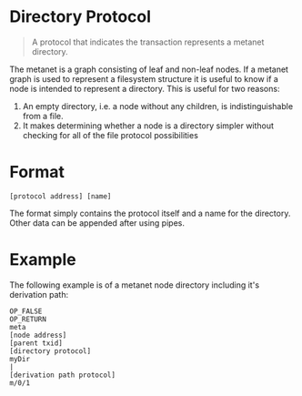 # Directory Protocol

> A protocol that indicates the transaction represents a metanet directory.

The metanet is a graph consisting of leaf and non-leaf nodes. If a metanet graph is used to represent a 
filesystem structure it is useful to know if a node is intended to represent a directory. This is useful
for two reasons:
 1. An empty directory, i.e. a node without any children, is indistinguishable from a file.
 2. It makes determining whether a node is a directory simpler without checking for all of the file protocol possibilities
 
 # Format
 
 ```
 [protocol address] [name]
 ```
 
 The format simply contains the protocol itself and a name for the directory. Other data can be appended after using pipes.
 
 # Example
 
 The following example is of a metanet node directory including it's derivation path:
 
 ```
 OP_FALSE
 OP_RETURN
 meta
 [node address]
 [parent txid]
 [directory protocol]
 myDir
 |
 [derivation path protocol]
 m/0/1
 ```
